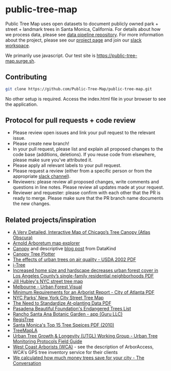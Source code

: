 # public-tree-map

Public Tree Map uses open datasets to document publicly owned park + street + landmark trees in Santa Monica, California. For details about how we process data, please see [data pipeline repository](https://github.com/Public-Tree-Map/public-tree-map-data-pipeline). For more information about the project, please see our [project page](https://public-tree-map.github.io/) and join our [slack workspace](https://join.slack.com/t/publictreemap/shared_invite/zt-dzhrivk4-m8gaZ3wrZBE_leo_oeepPw). 

We primarily use javascript.
Our test site is https://public-tree-map.surge.sh.

## Contributing
```bash
git clone https://github.com/Public-Tree-Map/public-tree-map.git
```
No other setup is required. Access the index.html file in your browser to see the application. 

## Protocol for pull requests + code review

- Please review open issues and link your pull request to the relevant issue.
- Please create new branch!
- In your pull request, please list and explain all proposed changes to the code base (additions, deletions). If you reuse code from elsewhere, please make sure you've attributed it.
- Please apply all relevant labels to your pull request.
- Please request a review (either from a specific person or from the appropriate [slack channel](https://join.slack.com/t/publictreemap/shared_invite/zt-dzhrivk4-m8gaZ3wrZBE_leo_oeepPw)).
- Reviewers: please review all proposed changes, write comments and questions in line notes. Please review all updates made at your request.
- Reviewer and requester: please confirm with each other that the PR is ready to merge. Please make sure that the PR branch name documents the new changes.

## Related projects/inspiration
- [A Very Detailed, Interactive Map of Chicago’s Tree Canopy (Atlas Obscura)](https://www.atlasobscura.com/articles/chicago-tree-canopy-map-2017)
- [Arnold Arboretum map explorer](https://arboretum.harvard.edu/explorer/?utm_source=topnav&utm_medium=nav&utm_campaign=top-menu-map)
- [Canopy](https://github.com/seeread/canopy) and descriptive [blog post](http://www.datakind.org/projects/out-on-a-limb-for-data) from DataKind
- [Canopy Tree Plotter](https://pg-cloud.com/Canopy)
- [The effects of urban trees on air quality - USDA 2002 PDF](https://www.nrs.fs.fed.us/units/urban/local-resources/downloads/Tree_Air_Qual.pdf)
- [i-Tree](https://www.itreetools.org/)
- [Increased home size and hardscape decreases urban forest cover in Los Angeles County’s single-family residential neighborhoods PDF](http://johnwilson.usc.edu/wp-content/uploads/2018/03/Increased-home-size-and-hardscape-decreases-urban-forest-cover-in-Los-Angeles-Countys-single-family-residential-neighborhoods.pdf)
- [Jill Hubley's NYC street tree map](https://github.com/jhubley/street-trees)
- [Melbourne - Urban Forest Visual](http://melbourneurbanforestvisual.com.au/)
- [Minimum Requirements for an Arborist Report - City of Atlanta PDF](https://www.atlantaga.gov/home/showdocument?id=20151)
- [NYC Parks' New York City Street Tree Map](https://tree-map.nycgovparks.org/)
- [The Need to Standardize At-planting Data PDF](https://urbanforestry.indiana.edu/doc/publications/2015-need-to-standardize.pdf)
- [Pasadena Beautiful Foundation's Endangered Trees List](http://www.pasadenabeautiful.org/green-links/endangered-trees-list/)
- [Rancho Santa Ana Botanic Garden - app (Guru LLC)](https://itunes.apple.com/us/app/rancho-santa-ana-botanic-garde/id1389785599?mt=8)
- [RegisTree](http://www.vision.caltech.edu/registree/)
- [Santa Monica's Top 15 Tree Speices PDF (2010)](http://csmgisweb.smgov.net/docs/mapcatalog/trees.pdf)
- [TreeMapLA](https://www.opentreemap.org/latreemap/map/)
- [Urban Tree Growth & Longevity (UTGL) Working Group - Urban Tree Monitoring Protocols Field Guide](http://www.urbantreegrowth.org/field-guide.html)
- [West Coast Arborists (WCA)](https://westcoastarborists.com/services) - see the description of ArborAccess, WCA's GPS tree inventory service for their clients
- [We calculated how much money trees save for your city - The Conversation](http://theconversation.com/we-calculated-how-much-money-trees-save-for-your-city-95198)

